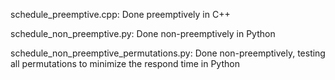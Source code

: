 schedule_preemptive.cpp:
  Done preemptively in C++

schedule_non_preemptive.py:
  Done non-preemptively in Python

schedule_non_preemptive_permutations.py:
  Done non-preemptively, testing all permutations to minimize the respond time in Python
